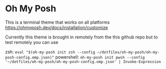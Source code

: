 # Oh My Posh

This is a terminal theme that works on all platforms https://ohmyposh.dev/docs/installation/customize

Currently this theme is brought in remotely from the this github repo but to test remotely you can use

zsh: `eval "$(oh-my-posh init zsh --config ~/dotfiles/oh-my-posh/oh-my-posh-config.omp.json)"`
powershell: `oh-my-posh init pwsh --config '~/dotfiles/oh-my-posh/oh-my-posh-config.omp.json' | Invoke-Expression`